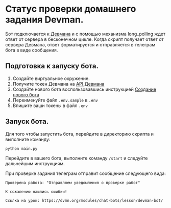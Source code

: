 # Статус проверки домашнего задания Devman.

Бот подключается к [Девмана](https://dvmn.org/) и с помощью механизма long_polling
ждет ответ от сервера в бесконечном цикле. Когда скрипт получает ответ от сервера Девмана, ответ форматируется 
и отправляется в телеграм бота в виде сообщения.

## Подготовка к запуску бота.

1. Создайте виртуальное окружение.
2. Получите токен Девмана на [API Девмана](https://dvmn.org/api/docs/)
3. Создайте нового бота воспользовавшись инструкцией [Создание нового бота](https://sendpulse.com/knowledge-base/chatbot/create-telegram-chatbot)
4. Переименуйте файл `.env.sample` в `.env`
5. Впишите ваши токены в файл `.env`

##  Запуск бота.

Для того чтобы запустить бота, перейдите в директорию скрипта и выполните команду:

```shell
python main.py
```
Перейдите в вашего бота, выполните команду `/start` и следуйте дальнейшим инструкциям.

При проверке задания телеграм отправит сообщение следующего вида:

```text
Проверена работа: "Отправляем уведомления о проверке работ"

К сожалению нашлись ошибки!

Ссылка на урок: https://dvmn.org/modules/chat-bots/lesson/devman-bot/
```